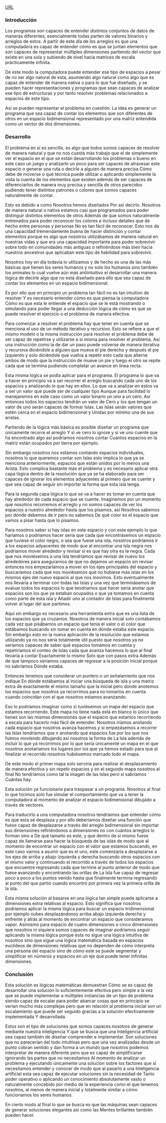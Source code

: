 [URL](https://miro.com/app/board/uXjVNR-i_48=/)



### Introducción

Los programas son capaces de entender distintos conjuntos de datos de maneras diferentes, esencialmente todas parten de valores binarios y arreglos de estos. A partir de este día de los arreglos es que una computadora es capaz de entender cómo es que se juntan elementos que son capaces de representar múltiples dimensiones partiendo del vector que existe en una sola y subiendo de nivel hacia matrices de escala prácticamente infinita. 

De este modo la computadora puede entender ese tipo de espacios a pesar de no ser algo natural de esta, asumiendo algo natural como algo que es capaz de entender de manera nativa o para lo que fue diseñado, y se pueden hacer representaciones y programas que sean capaces de analizar ese tipo de estructuras y por tanto resolver problemas relacionados a espacios de este tipo. 

Así se pueden representar el problema en cuestión. La idea es generar un programa que sea capaz de contar los elementos que son diferentes de otros en un espacio bidimensional representado por una matriz entendida como un vector de dos dimensiones. 

### Desarrollo

El problema en sí es sencillo, es algo que todos somos capaces de resolver de manera natural y que no nos cuesta más trabajo que el de simplemente ver el espacio en el que se están desarrollando los problemas o bueno en este caso un juego y analizarlo un poco para ser capaces de atravesar este espacio o generar una ruta o decirle a alguien de manera precisa Cómo debe de moverse o qué técnica puede utilizar o aplicando simplemente la vista la cuenta de los elementos que existen además de ser capaces de diferenciarlos de manera muy precisa y sencilla de otros parecidos pudiendo tener distintos patrones o colores que somos capaces naturalmente de contar. 

Esto es debido a como Nosotros hemos diseñados Por así decirlo. Nosotros de manera natural o nativa estamos casi que programados para poder distinguir distintos elementos de otros Además de que somos naturalmente entrenados para poder reconocer los colores e incluso detalles que de hecho entre personas y personas No es tan fácil de reconocer. Esto nos da una capacidad tremendamente buena de hacer distinción y contar elementos porque es algo que nosotros utilizábamos de manera natural en nuestras vidas y que era una capacidad importante para poder sobrevivir sobre todo en comunidades más antiguas o refiriéndose más bien hacia nuestros ancestros que aplicaban este tipo de habilidad para sobrevivir. 

Nosotros hoy en día todavía lo utilizamos y de hecho es una de las más básicas que tienen los seres humanos y no solo los humanos sino también los animales lo cual vuelve aún más antiintuitivo el desarrollar una manera lógica de decirle algo que no está diseñado para ello que sea capaz de contar los elementos en un espacio bidimensional. 

Es por ello que en principio un problema tan fácil no es tan intuitivo de resolver Y es necesario entender cómo es que piensa la computadora Cómo es que esta le entiende el espacio que se le está mostrando o simulando para poder llegar a una deducción lógica de cómo es que se puede resolver el ejercicio o el problema de manera efectiva.

Para comenzar a resolver el problema hay que tener en cuenta que se menciona el uso de un método iterativo y recursivo. Esto se refiere a que el mismo modelo o la misma instrucción para resolver el problema debe de ser capaz de repetirse y utilizarse a sí misma para resolver el problema. Así una instrucción como la de dar un paso puede volverse de manera iterativa y recursiva diciéndole a alguien que mueva el pie derecho y después el pie izquierdo y solo diciéndole que vuelva a repetir esto cada que alterne ambos de modo que la instrucción de mueve un pie y luego el otro se repite cada que se termina pudiendo completar un avance en línea recta. 

Esta misma lógica se podía aplicar para el programa. El programa lo que va a hacer en principio va a ser recorrer el arreglo buscando cada uno de los espacios y analizando lo que hay en ellos. Lo que va a analizar en estos va a ser un valor que puede ser de cualquier tipo Aunque para facilidad lo manejaremos en este caso como un valor binario un uno a un cero. Así entonces todos los espacios tendrán un valor de Cero y los que tengan un valor de uno serán capaces de formar Islas.  Las Islas serán valores que estén cerca en el espacio bidimensional y Unidas por mínimo una de sus aristas. 

Partiendo de la lógica más básica es posible diseñar un programa que únicamente recorre el arreglo Y si ve cero lo ignore y si ve uno cuente que ha encontrado algo así podríamos nosotros contar Cuántos espacios en la matriz están ocupados por tierra por ejemplo. 

Sin embargo nosotros nos estamos contando espacios individuales, nosotros lo que queremos contar son Islas esto implica lo que ya se menciona anteriormente, espacios que están unidos por lo menos una Arista. Esto complica bastante más el problema y es necesario aplicar otra capa lógica dentro de la resolución que ya se ha elaborado para ser capaces de ignorar los elementos adyacentes al primero que se cuente y que sea capaz de seguir sin importar la forma que esta Isla tenga.

Para la segunda capa lógica lo que se va a hacer es tomar en cuenta que hay alrededor de cada espacio que se cuente. Imaginemos por un momento que nosotros recorremos el arreglo y no somos capaces de ver los espacios a nuestro alrededor hasta que los pisamos, así Nosotros sabemos por dónde debemos de ir pero no sabemos De qué color es el espacio que vamos a pisar hasta que lo pisamos. 

Para nosotros saber si hay islas en este espacio y con este ejemplo lo que haríamos o podríamos hacer sería que cada que encontrásemos un espacio que tuviese el color negro, o sea que fuese una isla, nosotros podríamos ir a los espacios adyacentes de modo que al encontrar una isla negra nos podríamos mover alrededor y revisar si es que hay otra es la negra. Cada que nos moviésemos a una isla tendríamos que revisar de nuevo los alrededores para asegurarnos de que no dejamos un espacio sin revisar entonces nos empezaríamos a mover en los ejes principales del espacio y buscaríamos cada que nos moviésemos que no hubiese más islas en los mismos ejes del nuevo espacio al que nos movimos. Esto eventualmente nos llevaría a terminar con todas las Islas y una vez que terminásemos de evaluar todos los espacios lo que tendríamos que hacer sería anotar que espacios son los que ya estaban ocupados o que ya tomamos en cuenta como parte de esta isla y Añadir uno al contador de Islas para finalmente volver al lugar del que partimos. 

Aquí sin embargo es necesario una herramienta extra que es una lista de los espacios que ya cruzamos. 
Nosotros de manera inicial solo contábamos cada vez que pisábamos un espacio que tenía el valor o el color que estábamos buscando sin tomar en cuenta en dónde estaba este espacio. Sin embargo esto en la nueva aplicación de la resolución que estamos utilizando ya no nos sería totalmente útil puesto que nosotros ya no seríamos capaces de saber qué espacios tomamos en cuenta y repetiríamos el conteo de Islas cada que avanza hacemos lo que al final llevaría a contar Exactamente lo mismo Solo que con pasos extra Además de que tampoco seríamos capaces de regresar a la posición inicial porque no sabríamos Dónde estaba. 

Entonces tenemos que considerar un puntero o un señalamiento que nos indique En dónde estábamos al iniciar una búsqueda de isla y una matriz extra de exactamente el mismo tamaño que la inicial pero donde anotemos los espacios que nosotros ya recorrimos para no tomarlos en cuenta cuando coincidan con el que nosotros estamos avanzando. 

Eso lo podríamos imaginar como si tuviésemos un mapa del espacio que estamos recorriendo. Este mapa no tiene nada está en blanco lo único que tienes son las mismas dimensiones que el espacio que estamos recorriendo a escala para hacerlo más fácil de entender. Nosotros iríamos anotando cada espacio que nosotros avanza hacemos y si empezásemos a recorrer las Islas tendríamos que ir anotando qué espacios fue por los que nos fuimos moviendo dibujando así nosotros la forma de La Isla además de incluir lo que ya recorrimos por lo que sería únicamente un mapa en el que nosotros anotaríamos los lugares por los que ya hemos estado para que al finalizar el recorrido nosotros hubiésemos marcado todo el mapa. 

De este modo el primer mapa solo serviría para realizar el desplazamiento de manera efectiva y sin repetir espacios y en el segundo mapa nosotros al final No tendríamos como tal la imagen de las Islas pero sí sabríamos Cuántas hay.

Esta solución ya funcionaría para traspasar a un programa. Nosotros al final lo que hicimos solo fue simular el comportamiento que va a tener la computadora al momento de analizar el espacio bidimensional dibujado a través de vectores. 

Para traducirlo a una computadora nosotros tendríamos que entender cómo es que esta se desplaza y por ello deberíamos diseñar una función que fuese capaz de desplazarse a través del arreglo bidimensional sin importar sus dimensiones refiriéndonos a dimensiones no con cuántos arreglos lo forman sino a De qué tamaño es este, y que dentro de sí mismo fuese capaz de llamarse para hacer la búsqueda de las islas de modo que al momento de encontrar un espacio con el valor que estamos buscando, en este caso vamos a asumir que es el uno, este comenzaría a desplazarse a los ejes de arriba y abajo izquierda y derecha buscando otros espacios con el mismo valor y continuando el recorrido a través de todos los espacios que encuentre regresando cada que termine al punto anterior de modo que fuese avanzando y encontrando las orillas de La Isla fue capaz de regresar poco a poco a los puntos venido hasta que finalmente termina regresando al punto del que partió cuando encontró por primera vez la primera orilla de la isla. 

Esta misma solución al basarse en una lógica tan simple puede aplicarse a dimensiones extra relativas al espacio. Esto significa que nosotros podríamos aplicar la misma lógica para buscar un espacio tridimensional por ejemplo nubes desplazándonos arriba abajo izquierda derecha y enfrente y atrás al momento de encontrar un espacio que consideramos vapor. Asimismo para espacio de cuatro dimensiones o cinco dimensiones que nosotros ni siquiera somos capaces de imaginar podríamos seguir aplicando la misma lógica porque esta no sigue una lógica intuitiva de nosotros sino que sigue una lógica matemática basada en espacios euclídeos de dimensiones relativas que no dependen de cómo interpreta una persona del espacio sino de cómo este se puede segmentar y simplificar en números y espacios en un eje que puede tener infinitas dimensiones.

### Conclusión

Esta solución es lógicas matemáticas demuestran Cómo se es capaz de desarrollar una solución lo suficientemente efectiva pero simple a la vez que se puede implementar a múltiples instancias de un tipo de problema siendo capaz de escalar para poder abarcar cosas que en principio se verían mucho más complejas pero que en relación al problema inicial son un escalamiento que puede ser seguido gracias a la solución efectivamente implementada Y desarrollada. 

Estos son el tipo de soluciones que somos capaces nosotros de generar mediante nuestra inteligencia Y que se busca que una Inteligencia artificial sea capaz también de diseñar comprender e implementar. Son soluciones que no parecerían del todo intuitivas pero que una vez analizadas desde un punto cobran sentido y dan forma a un mundo que nosotros podemos interpretar de manera diferente pero que es capaz de simplificarse ignorando las partes que no necesitamos Al momento de analizar un problema y ejecutando únicamente una solución sobre los factores que sí necesitamos entender y conocer de modo que al pasarlo a una Inteligencia artificial esta sea capaz de ejecutar soluciones sin la necesidad de Tanto poder operativo o aplicando un conocimiento absolutamente vasto o naturalmente concebido por medio de la experiencia como el que tenemos nosotros, al menos de manera inicial y totalmente similar a cómo funcionamos los seres humanos.

En cierto modo al final lo que se busca es que las máquinas sean capaces de generar soluciones elegantes así como las Mentes brillantes también pueden hacer.
